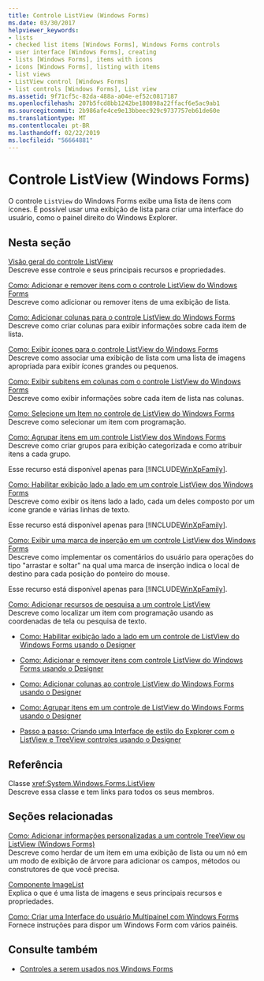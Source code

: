 ```yaml
---
title: Controle ListView (Windows Forms)
ms.date: 03/30/2017
helpviewer_keywords:
- lists
- checked list items [Windows Forms], Windows Forms controls
- user interface [Windows Forms], creating
- lists [Windows Forms], items with icons
- icons [Windows Forms], listing with items
- list views
- ListView control [Windows Forms]
- list controls [Windows Forms], List view
ms.assetid: 9f71cf5c-82da-488a-a04e-ef52c0817187
ms.openlocfilehash: 207b5fcd8bb1242be180898a22ffacf6e5ac9ab1
ms.sourcegitcommit: 2b986afe4ce9e13bbeec929c9737757eb61de60e
ms.translationtype: MT
ms.contentlocale: pt-BR
ms.lasthandoff: 02/22/2019
ms.locfileid: "56664881"
---
```

# <a name="listview-control-windows-forms"></a>Controle ListView (Windows Forms)
O controle `ListView` do Windows Forms exibe uma lista de itens com ícones. É possível usar uma exibição de lista para criar uma interface do usuário, como o painel direito do Windows Explorer.  
  
## <a name="in-this-section"></a>Nesta seção  
 [Visão geral do controle ListView](../../../../docs/framework/winforms/controls/listview-control-overview-windows-forms.md)  
 Descreve esse controle e seus principais recursos e propriedades.  
  
 [Como: Adicionar e remover itens com o controle ListView do Windows Forms](../../../../docs/framework/winforms/controls/how-to-add-and-remove-items-with-the-windows-forms-listview-control.md)  
 Descreve como adicionar ou remover itens de uma exibição de lista.  
  
 [Como: Adicionar colunas para o controle ListView do Windows Forms](../../../../docs/framework/winforms/controls/how-to-add-columns-to-the-windows-forms-listview-control.md)  
 Descreve como criar colunas para exibir informações sobre cada item de lista.  
  
 [Como: Exibir ícones para o controle ListView do Windows Forms](../../../../docs/framework/winforms/controls/how-to-display-icons-for-the-windows-forms-listview-control.md)  
 Descreve como associar uma exibição de lista com uma lista de imagens apropriada para exibir ícones grandes ou pequenos.  
  
 [Como: Exibir subitens em colunas com o controle ListView do Windows Forms](../../../../docs/framework/winforms/controls/how-to-display-subitems-in-columns-with-the-windows-forms-listview-control.md)  
 Descreve como exibir informações sobre cada item de lista nas colunas.  
  
 [Como: Selecione um Item no controle de ListView do Windows Forms](../../../../docs/framework/winforms/controls/how-to-select-an-item-in-the-windows-forms-listview-control.md)  
 Descreve como selecionar um item com programação.  
  
 [Como: Agrupar itens em um controle ListView dos Windows Forms](../../../../docs/framework/winforms/controls/how-to-group-items-in-a-windows-forms-listview-control.md)  
 Descreve como criar grupos para exibição categorizada e como atribuir itens a cada grupo.  
  
 Esse recurso está disponível apenas para [!INCLUDE[WinXpFamily](../../../../includes/winxpfamily-md.md)].  
  
 [Como: Habilitar exibição lado a lado em um controle ListView dos Windows Forms](../../../../docs/framework/winforms/controls/how-to-enable-tile-view-in-a-windows-forms-listview-control.md)  
 Descreve como exibir os itens lado a lado, cada um deles composto por um ícone grande e várias linhas de texto.  
  
 Esse recurso está disponível apenas para [!INCLUDE[WinXpFamily](../../../../includes/winxpfamily-md.md)].  
  
 [Como: Exibir uma marca de inserção em um controle ListView dos Windows Forms](../../../../docs/framework/winforms/controls/how-to-display-an-insertion-mark-in-a-windows-forms-listview-control.md)  
 Descreve como implementar os comentários do usuário para operações do tipo "arrastar e soltar" na qual uma marca de inserção indica o local de destino para cada posição do ponteiro do mouse.  
  
 Esse recurso está disponível apenas para [!INCLUDE[WinXpFamily](../../../../includes/winxpfamily-md.md)].  
  
 [Como: Adicionar recursos de pesquisa a um controle ListView](../../../../docs/framework/winforms/controls/how-to-add-search-capabilities-to-a-listview-control.md)  
 Descreve como localizar um item com programação usando as coordenadas de tela ou pesquisa de texto.  
  
-   [Como: Habilitar exibição lado a lado em um controle de ListView do Windows Forms usando o Designer](enable-tile-view-in-a-wf-listview-control-using-the-designer.md)  
  
-   [Como: Adicionar e remover itens com controle ListView do Windows Forms usando o Designer](add-and-remove-items-with-wf-listview-control-using-the-designer.md)  
  
-   [Como: Adicionar colunas ao controle ListView do Windows Forms usando o Designer](how-to-add-columns-to-the-windows-forms-listview-control-using-the-designer.md)  
  
-   [Como: Agrupar itens em um controle de ListView do Windows Forms usando o Designer](how-to-group-items-in-a-windows-forms-listview-control-using-the-designer.md)  
  
-   [Passo a passo: Criando uma Interface de estilo do Explorer com o ListView e TreeView controles usando o Designer](creating-an-explorer-style-interface-with-the-listview-and-treeview.md)  
  
## <a name="reference"></a>Referência  
 Classe <xref:System.Windows.Forms.ListView>  
 Descreve essa classe e tem links para todos os seus membros.  
  
## <a name="related-sections"></a>Seções relacionadas  
 [Como: Adicionar informações personalizadas a um controle TreeView ou ListView (Windows Forms)](../../../../docs/framework/winforms/controls/add-custom-information-to-a-treeview-or-listview-control-wf.md)  
 Descreve como herdar de um item em uma exibição de lista ou um nó em um modo de exibição de árvore para adicionar os campos, métodos ou construtores de que você precisa.  
  
 [Componente ImageList](../../../../docs/framework/winforms/controls/imagelist-component-windows-forms.md)  
 Explica o que é uma lista de imagens e seus principais recursos e propriedades.  
  
 [Como: Criar uma Interface do usuário Multipainel com Windows Forms](../../../../docs/framework/winforms/controls/how-to-create-a-multipane-user-interface-with-windows-forms.md)  
 Fornece instruções para dispor um Windows Form com vários painéis.  
  
## <a name="see-also"></a>Consulte também
- [Controles a serem usados nos Windows Forms](../../../../docs/framework/winforms/controls/controls-to-use-on-windows-forms.md)
